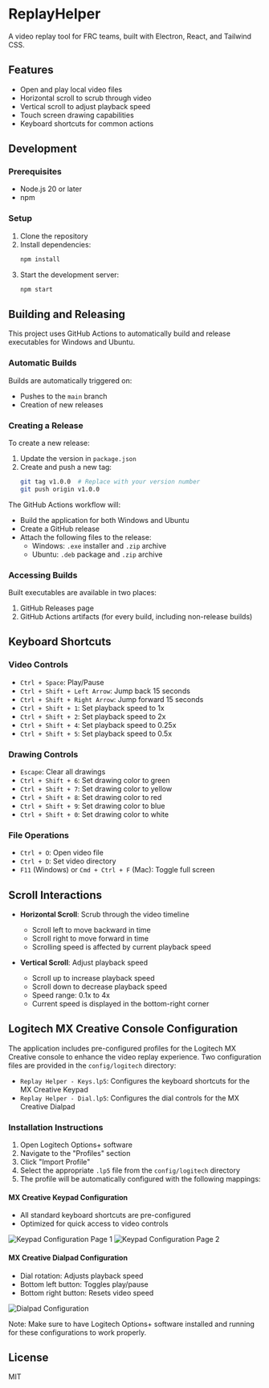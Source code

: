 # ReplayHelper

A video replay tool for FRC teams, built with Electron, React, and Tailwind CSS.

## Features

- Open and play local video files
- Horizontal scroll to scrub through video
- Vertical scroll to adjust playback speed
- Touch screen drawing capabilities
- Keyboard shortcuts for common actions

## Development

### Prerequisites

- Node.js 20 or later
- npm

### Setup

1. Clone the repository
2. Install dependencies:
   ```bash
   npm install
   ```
3. Start the development server:
   ```bash
   npm start
   ```

## Building and Releasing

This project uses GitHub Actions to automatically build and release executables for Windows and Ubuntu.

### Automatic Builds

Builds are automatically triggered on:

- Pushes to the `main` branch
- Creation of new releases

### Creating a Release

To create a new release:

1. Update the version in `package.json`
2. Create and push a new tag:
   ```bash
   git tag v1.0.0  # Replace with your version number
   git push origin v1.0.0
   ```

The GitHub Actions workflow will:

- Build the application for both Windows and Ubuntu
- Create a GitHub release
- Attach the following files to the release:
  - Windows: `.exe` installer and `.zip` archive
  - Ubuntu: `.deb` package and `.zip` archive

### Accessing Builds

Built executables are available in two places:

1. GitHub Releases page
2. GitHub Actions artifacts (for every build, including non-release builds)

## Keyboard Shortcuts

### Video Controls

- `Ctrl + Space`: Play/Pause
- `Ctrl + Shift + Left Arrow`: Jump back 15 seconds
- `Ctrl + Shift + Right Arrow`: Jump forward 15 seconds
- `Ctrl + Shift + 1`: Set playback speed to 1x
- `Ctrl + Shift + 2`: Set playback speed to 2x
- `Ctrl + Shift + 4`: Set playback speed to 0.25x
- `Ctrl + Shift + 5`: Set playback speed to 0.5x

### Drawing Controls

- `Escape`: Clear all drawings
- `Ctrl + Shift + 6`: Set drawing color to green
- `Ctrl + Shift + 7`: Set drawing color to yellow
- `Ctrl + Shift + 8`: Set drawing color to red
- `Ctrl + Shift + 9`: Set drawing color to blue
- `Ctrl + Shift + 0`: Set drawing color to white

### File Operations

- `Ctrl + O`: Open video file
- `Ctrl + D`: Set video directory
- `F11` (Windows) or `Cmd + Ctrl + F` (Mac): Toggle full screen

## Scroll Interactions

- **Horizontal Scroll**: Scrub through the video timeline

  - Scroll left to move backward in time
  - Scroll right to move forward in time
  - Scrolling speed is affected by current playback speed

- **Vertical Scroll**: Adjust playback speed
  - Scroll up to increase playback speed
  - Scroll down to decrease playback speed
  - Speed range: 0.1x to 4x
  - Current speed is displayed in the bottom-right corner

## Logitech MX Creative Console Configuration

The application includes pre-configured profiles for the Logitech MX Creative console to enhance the video replay experience. Two configuration files are provided in the `config/logitech` directory:

- `Replay Helper - Keys.lp5`: Configures the keyboard shortcuts for the MX Creative Keypad
- `Replay Helper - Dial.lp5`: Configures the dial controls for the MX Creative Dialpad

### Installation Instructions

1. Open Logitech Options+ software
2. Navigate to the "Profiles" section
3. Click "Import Profile"
4. Select the appropriate `.lp5` file from the `config/logitech` directory
5. The profile will be automatically configured with the following mappings:

#### MX Creative Keypad Configuration

- All standard keyboard shortcuts are pre-configured
- Optimized for quick access to video controls

![Keypad Configuration Page 1](config/logitech/Keypad%20Config%20-%20Page%201.png)
![Keypad Configuration Page 2](config/logitech/Keypad%20Config%20-%20Page%202.png)

#### MX Creative Dialpad Configuration

- Dial rotation: Adjusts playback speed
- Bottom left button: Toggles play/pause
- Bottom right button: Resets video speed

![Dialpad Configuration](config/logitech/Dialpad%20Config.png)

Note: Make sure to have Logitech Options+ software installed and running for these configurations to work properly.

## License

MIT
